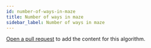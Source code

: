 ```yaml
---
id: number-of-ways-in-maze
title: Number of ways in maze
sidebar_label: Number of ways in maze
---
```


[Open a pull request](https://github.com/AllAlgorithms/algorithms/tree/master/docs/number-of-ways-in-maze.md) to add the content for this algorithm.